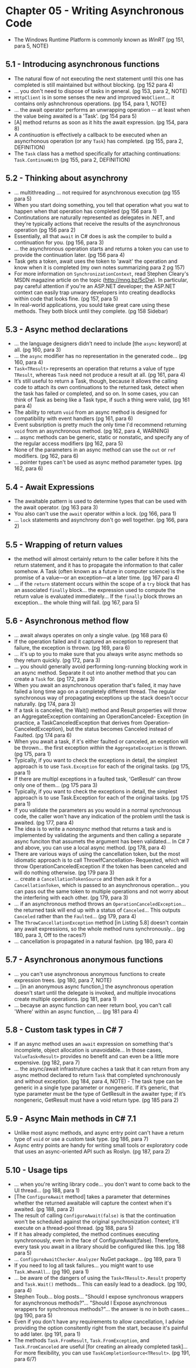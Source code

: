 # Chapter 05 - Writing Asynchronous Code

- The Windows Runtime Platform is commonly known as *WinRT* (pg 151, para 5, NOTE)

## 5.1 - Introducing asynchronous functions

- The natural flow of not executing the next statement until this one has completed is still maintained but without blocking. (pg 152 para 4)
- ... you don't need to dispose of tasks in general. (pg 153, para 2, NOTE)
- `HttpClient` is in some senses the new and improved `WebClient`... it contains only ashnchronous operations. (pg 154, para 1, NOTE)
- ... the await operator performs an unwrapping operation -- at least when the value being awaited is a 'Task<TResult>'. (pg 154 para 5)
- [A] method returns as soon as it hits the await expression. (pg 154, para 8)
- A *continuation* is effectively a callback to be executed when an asyncrhonous operation (or any `Task`) has completed. (pg 155, para 2, DEFINITION)
- The `Task` class has a method specifically for attaching continuations: `Task.ContinueWith` (pg 155, para 2, DEFINITION)

## 5.2 - Thinking about asynchrony

- ... multithreading ... not required for asynchronous execution (pg 155 para 5)
- When you start doing something, you tell that operation what you wat to happen when that operation has completed (pg 156 para 1)
- Continutations are naturally represented as delegates in .NET, and they're typically actions that receive the results of the asynchronous operation (pg 156 para 2) 
- Essentially, all that `await` in C# does is ask the compiler to build a continuation for you. (pg 156, para 3)
- ... the asynchronous operation starts and returns a token you can use to provide the continuation later. (pg 156 para 4)
- Task gets a token, await uses the token to 'await' the operation and know when it is completed (my own notes summarizing para 2 pg 157)
- For more information on `SynchronizationContext`, read Stephen Cleary's MSDN magazine article on the topic (http://mng.bz/5cDw). In particular, pay careful attention if you're an ASP.NET developer; the ASP.NET context can easily trap unwary developers into creating deadlocks within code that looks fine. (pg 157, para 5)
- In real-world applications, you sould take great care using these methods. They both block until they complete. (pg 158 Sidebar)

## 5.3 - Async method declarations

- ... the language designers didn't need to include [the `async` keyword] at all. (pg 160, para 3)
- ... the `async` modifier has no representation in the generated code... (pg 160, para 4)
- `Task<TResult>` represents an operation that returns a value of type `TResult`, whereas `Task` need not produce a result at all. (pg 161, para 4)
- It’s still useful to return a Task, though, because it allows the calling code to attach its own continuations to the
returned task, detect when the task has failed or completed, and so on. In some cases, you can think of Task as being like a Task<void> type, if such a thing were valid, (pg 161 para 4)
- The ability to return `void` from an async method is designed for compatibility with event handlers (pg 161, para 6)
- Event subsription is pretty much the only time I'd recommend returning `void` from an asynchronous method. (pg 162, para 4, WARNING)
- ... async methods can be generic, static or nonstatic, and specify any of the regular access modifiers (pg 162, para 5)
- None of the parameters in an async method can use the `out` or `ref` modifiers. (pg 162, para 6)
- ... pointer types can't be used as async method parameter types. (pg 162, para 6)

## 5.4 - Await Expressions

- The awaitable pattern is used to determine types that can be used with the await operator. (pg 163 para 3)
- You also can't use the `await` operator within a lock. (pg 166, para 1)
- ... `lock` statements and asynchrony don't go well together. (pg 166, para 2)

## 5.5 - Wrapping of return values

- the method will almost certainly return to the caller before it hits the return statement, and it has to propagate the information to that caller somehow. A Task<TResult> (often known as a future in computer science) is the promise of a value—or an exception—at a later time. (pg 167 para 4)
- ... if the `return` statement occurs within the scope of a `try` block that has an associated `finally` block... the expression used to compute the return value is evaluated immediately... If the `finally` block throws an exception... the whole thing will fail. (pg 167, para 5)

## 5.6 - Asynchronous method flow

- ... await always operates on only a single value. (pg 168 para 6)
- If the operation failed and it captured an exception to represent that failure, the exception is thrown. (pg 169, para 6)
- ... it's up to you to make sure that you always write async methods so they return quickly. (pg 172, para 3)
- ... you should generally avoid performing long-running blocking work in an async method. Separate it out into another method that you can create a `Task` for. (pg 172, para 3)
- When you await an asynchronous operation that's failed, it may have failed a long time ago on a completely different thread. The regular synchronous way of propagating exceptions up the stack doesn't occur naturally. (pg 174, para 3)
- If a task is canceled, the Wait() method and Result properties will throw an AggregateException containing an OperationCanceled-
Exception (in practice, a TaskCanceledException that derives from Operation-CanceledException), but the status becomes Canceled instead of Faulted. (pg 174 para 6)
- When you await a task, if it's either faulted or canceled, an eception will be thrown... the first exception *within* the `AggregateException` is thrown. (pg 175, para 1)
- Typically, if you want to check the exceptions in detail, the simplest approach is to use `Task.Exception` for each of the original tasks. (pg 175, para 1)
- If there are multipl exceptions in a faulted task, 'GetResult' can throw only one of them... (pg 175 para 3)
- Typically, if you want to check the exceptions in detail, the simplest approach is to use Task.Exception for each of the original tasks. (pg 175 para 1)
- If you validate the parameters as you would in a normal synchronous code, the caller won't have any indication of the problem until the task is awaited. (pg 177, para 4)
- The idea is to write a *nonasync* method that returns a task and is implemented by validating the arguments and then calling a separate async funciton that assumets the argument has been validated... In C# 7 and above, you can use a local async method. (pg 178, para 4)
- There are various ways of using the cancellation token, but the most idiomatic approach is to call ThrowIfCancellation-
Requested, which will throw OperationCanceledException if the token has been canceled and will do nothing otherwise. (pg 179 para 3)
- ... create a `CancellationTokenSource` and then ask it for a `CancellationToken`, which is passed to an asynchronous operation... you can pass out the same token to multiple operations and not worry about the interfering with each other. (pg 179, para 3)
- ... if an asynchronous method throws an `OperationCanceledException`... the returned task will end up with a status of `Canceled`... This outputs `Canceled` rather than the `Faulted`... (pg 179, para 4)
- The `ThrowCancellationException` method [in Listing 5.8] doesn't contain any await expressions, so the whole method runs synchronously... (pg 180, para 3, Off to the races?)
- ... cancellation is propagated in a natural fashion. (pg 180, para 4)

## 5.7 - Asynchronous anonymous functions

- ... you can't use asynchronous anonymous functions to create expression trees. (pg 180, para 7, NOTE)
- ... [in an anonymous async function,] the asynchronous operation doesn't start until the delegate is invoked, and multiple invocations create multiple operations. (pg 181, para 1)
- ... becayse an async function can neer return bool, you can't call 'Where' within an async function, ... (pg 181 para 4)

## 5.8 - Custom task types in C# 7

- If an async method uses an `await` expression on something that's incomplete, object allocation is unavoidable... In those cases, `ValueTask<Result>` provides no benefit and can even be a little more expensive. (pg 182, para 7)
- ... the async/await infrastruture caches a task that it can return from any async method declared to return `Task` that completed synchronously and without exception. (pg 184, para 4, NOTE) - The task type can be generic in a single type parameter or nongeneric. If it’s generic, that type parameter must be the type of GetResult in the awaiter type; if it’s nongeneric, GetResult must have a void return type. (pg 185 para 2)

## 5.9 - Async Main methods in C# 7.1

- Unlike most async methods, and async entry point can't have a return type of `void` or use a custom task type. (pg 186, para 7)
- Async entry points are handy for writing small tools or exploratory code that uses an async-oriented API such as Roslyn. (pg 187, para 2)

## 5.10 - Usage tips

- ... when you're writing library code... you don't want to come back to the UI thread... (pg 188, para 1)
- [The `ConfigureAwait` method] takes a parameter that determines whether the returned awaitable will capture the context when it's awaited. (pg 188, para 2)
- The result of calling `ConfigureAwait(false)` is that the continuation won't be scheduled against the original synchronization context; it'll execute on a thread-pool thread. (pg 188, para 5)
- If it has already completed, the method continues executing synchronously, even in the face of ConfigureAwait(false).
Therefore, every task you await in a library should be configured like this. )pg 188 para 5)
- ... `ConfigureAwaitChecker.Analyzer` NuGet package... (pg 189, para 1)
- If you need to log all task failures... you might want to use `Task.WhenAll`... (pg 190, para 1)
- ... be aware of the dangers of using the `Task<TResult>.Result` property and `Task.Wait()` methods... This can easily lead to a deadlock. (pg 190, para 4)
- Stephen Toub... blog posts... "Should I expose synchronous wrappers for asynchronous methods?"... "Should I Expose asynchronous wrappers for synchronous methods?"... the answer is no in both cases... (pg 190, para 5)
- Even if you don't have any requirements to allow cancellation, I advise providing the option consitently right from the start, because it's painful to add later. (pg 191, para 1)
- The methods `Task.FromResult`, `Task.FromException`, and `Task.FromCanceled` are useful [for creating an already completed task]... For more flexibility, you can use `TaskCompletionSource<TResult>`. (pg 191, para 6/7)
